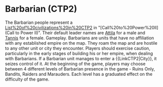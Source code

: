 # Barbarian (CTP2)

The Barbarian people represent a [List%20of%20civilizations%20in%20CTP2](civilization) in "[Call%20to%20Power%20II](Call to Power II)". Their default leader names are [Attila](Attila) for a male and [Tannis](Tannis) for a female.
Gameplay.
Barbarians are units that have no affiliation with any established empire on the map. They roam the map and are hostile to any other unit or city they encounter. Players should exercise caution, particularly in the early stages of building his or her empire, when dealing with Barbarians.
If a Barbarian unit manages to enter a {{LinkCTP2|City}}, it seizes control of it.
At the beginning of the game, players may choose between 4 different levels of Barbarian presence in the game - Ruins Only, Bandits, Raiders and Marauders. Each level has a graduated effect on the difficulty of the game.